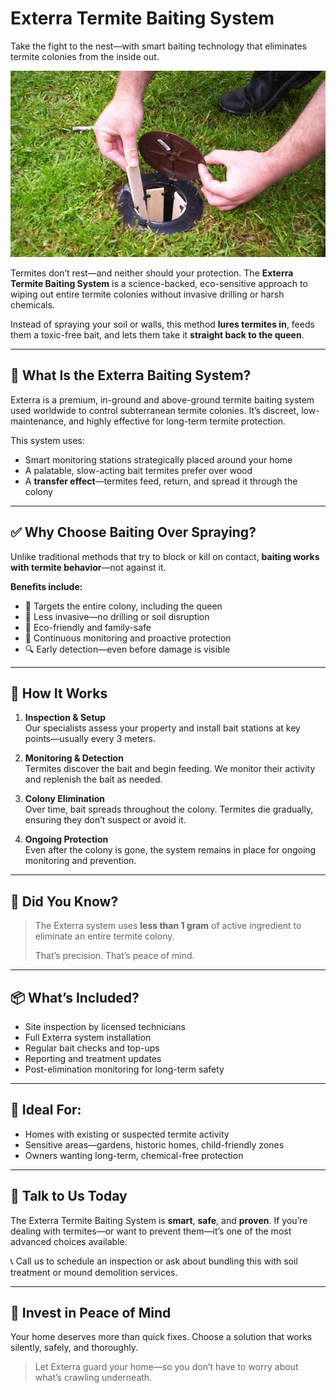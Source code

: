 # Exterra Termite Baiting System  
Take the fight to the nest—with smart baiting technology that eliminates termite colonies from the inside out.

![Exterra Termite Bait Banner](/images/services/tpc_srvc_9.jpg)

Termites don’t rest—and neither should your protection. The **Exterra Termite Baiting System** is a science-backed, eco-sensitive approach to wiping out entire termite colonies without invasive drilling or harsh chemicals.

Instead of spraying your soil or walls, this method **lures termites in**, feeds them a toxic-free bait, and lets them take it **straight back to the queen**.

---

## 🐜 What Is the Exterra Baiting System?

Exterra is a premium, in-ground and above-ground termite baiting system used worldwide to control subterranean termite colonies. It’s discreet, low-maintenance, and highly effective for long-term termite protection.

This system uses:

- Smart monitoring stations strategically placed around your home  
- A palatable, slow-acting bait termites prefer over wood  
- A **transfer effect**—termites feed, return, and spread it through the colony  

---

## ✅ Why Choose Baiting Over Spraying?

Unlike traditional methods that try to block or kill on contact, **baiting works with termite behavior**—not against it.

**Benefits include:**

- 🎯 Targets the entire colony, including the queen  
- 🧘 Less invasive—no drilling or soil disruption  
- 🍃 Eco-friendly and family-safe  
- 🔄 Continuous monitoring and proactive protection  
- 🔍 Early detection—even before damage is visible  

---

## 🔄 How It Works

1. **Inspection & Setup**  
   Our specialists assess your property and install bait stations at key points—usually every 3 meters.

2. **Monitoring & Detection**  
   Termites discover the bait and begin feeding. We monitor their activity and replenish the bait as needed.

3. **Colony Elimination**  
   Over time, bait spreads throughout the colony. Termites die gradually, ensuring they don’t suspect or avoid it.

4. **Ongoing Protection**  
   Even after the colony is gone, the system remains in place for ongoing monitoring and prevention.

---

## 🧠 Did You Know?

> The Exterra system uses **less than 1 gram** of active ingredient to eliminate an entire termite colony.  
>  
> That’s precision. That’s peace of mind.

---

## 📦 What’s Included?

- Site inspection by licensed technicians  
- Full Exterra system installation  
- Regular bait checks and top-ups  
- Reporting and treatment updates  
- Post-elimination monitoring for long-term safety  

---

## 🏡 Ideal For:

- Homes with existing or suspected termite activity  
- Sensitive areas—gardens, historic homes, child-friendly zones  
- Owners wanting long-term, chemical-free protection  

---

## 💬 Talk to Us Today

The Exterra Termite Baiting System is **smart**, **safe**, and **proven**. If you’re dealing with termites—or want to prevent them—it’s one of the most advanced choices available.

📞 Call us to schedule an inspection or ask about bundling this with soil treatment or mound demolition services.

---

## 👷 Invest in Peace of Mind

Your home deserves more than quick fixes. Choose a solution that works silently, safely, and thoroughly.

> Let Exterra guard your home—so you don’t have to worry about what’s crawling underneath.
